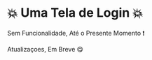 # :collision: Uma Tela de Login :collision:

Sem Funcionalidade, Até o Presente Momento :exclamation:

Atualizaçoes, Em Breve :yum:
